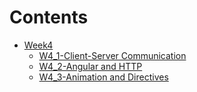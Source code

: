 # Contents

* [Week4](front-end-javascript-frameworks-angular/week4.md)
  * [W4\_1-Client-Server Communication](front-end-javascript-frameworks-angular/week4/w41-client-server-communication.md)
  * [W4\_2-Angular and HTTP](front-end-javascript-frameworks-angular/week4/w42-angular-and-http.md)
  * [W4\_3-Animation and Directives](front-end-javascript-frameworks-angular/week4/w43-animation-and-directives.md)





